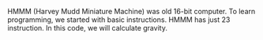 HMMM (Harvey Mudd Miniature Machine) was old 16-bit computer. To learn programming, we started with basic instructions. HMMM has just 23 instruction. In this code, we will calculate gravity.